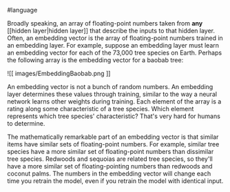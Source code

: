 #language

Broadly speaking, an array of floating-point numbers taken from <strong>any</strong>
[[hidden layer|hidden layer]] that describe the inputs to that hidden layer.
Often, an embedding vector is the array of floating-point numbers trained in
an embedding layer. For example, suppose an embedding layer must learn an
embedding vector for each of the 73,000 tree species on Earth. Perhaps the
following array is the embedding vector for a baobab tree:


![[ images/EmbeddingBaobab.png ]]


An embedding vector is not a bunch of random numbers. An embedding layer
determines these values through training, similar to the way a
neural network learns other weights during training. Each element of the
array is a rating along some characteristic of a tree species. Which
element represents which tree species&#39; characteristic? That&#39;s very hard
for humans to determine.

The mathematically remarkable part of an embedding vector is that similar
items have similar sets of floating-point numbers. For example, similar
tree species have a more similar set of floating-point numbers than
dissimilar tree species. Redwoods and sequoias are related tree species,
so they&#39;ll have a more similar set of floating-pointing numbers than
redwoods and coconut palms. The numbers in the embedding vector will
change each time you retrain the model, even if you retrain the model
with identical input.


